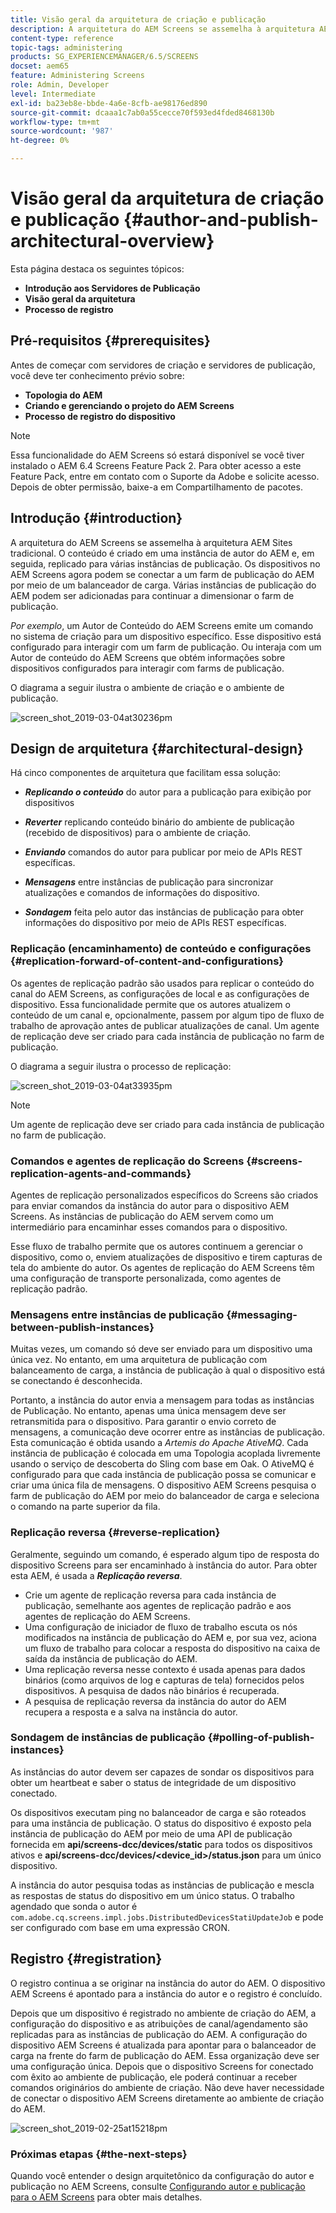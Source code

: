 ```yaml
---
title: Visão geral da arquitetura de criação e publicação
description: A arquitetura do AEM Screens se assemelha à arquitetura AEM Sites tradicional. O conteúdo é criado em uma instância de autor do AEM e, em seguida, replicado para várias instâncias de publicação.
content-type: reference
topic-tags: administering
products: SG_EXPERIENCEMANAGER/6.5/SCREENS
docset: aem65
feature: Administering Screens
role: Admin, Developer
level: Intermediate
exl-id: ba23eb8e-bbde-4a6e-8cfb-ae98176ed890
source-git-commit: dcaaa1c7ab0a55cecce70f593ed4fded8468130b
workflow-type: tm+mt
source-wordcount: '987'
ht-degree: 0%

---
```


# Visão geral da arquitetura de criação e publicação {#author-and-publish-architectural-overview}

Esta página destaca os seguintes tópicos:

* **Introdução aos Servidores de Publicação**
* **Visão geral da arquitetura**
* **Processo de registro**

## Pré-requisitos {#prerequisites}

Antes de começar com servidores de criação e servidores de publicação, você deve ter conhecimento prévio sobre:

* **Topologia do AEM**
* **Criando e gerenciando o projeto do AEM Screens**
* **Processo de registro do dispositivo**

>[!NOTE]
>
>Essa funcionalidade do AEM Screens só estará disponível se você tiver instalado o AEM 6.4 Screens Feature Pack 2. Para obter acesso a este Feature Pack, entre em contato com o Suporte da Adobe e solicite acesso. Depois de obter permissão, baixe-a em Compartilhamento de pacotes.

## Introdução {#introduction}

A arquitetura do AEM Screens se assemelha à arquitetura AEM Sites tradicional. O conteúdo é criado em uma instância de autor do AEM e, em seguida, replicado para várias instâncias de publicação. Os dispositivos no AEM Screens agora podem se conectar a um farm de publicação do AEM por meio de um balanceador de carga. Várias instâncias de publicação do AEM podem ser adicionadas para continuar a dimensionar o farm de publicação.

*Por exemplo*, um Autor de Conteúdo do AEM Screens emite um comando no sistema de criação para um dispositivo específico. Esse dispositivo está configurado para interagir com um farm de publicação. Ou interaja com um Autor de conteúdo do AEM Screens que obtém informações sobre dispositivos configurados para interagir com farms de publicação.

O diagrama a seguir ilustra o ambiente de criação e o ambiente de publicação.

![screen_shot_2019-03-04at30236pm](assets/screen_shot_2019-03-04at30236pm.png)

## Design de arquitetura {#architectural-design}

Há cinco componentes de arquitetura que facilitam essa solução:

* ***Replicando o conteúdo*** do autor para a publicação para exibição por dispositivos

* ***Reverter*** replicando conteúdo binário do ambiente de publicação (recebido de dispositivos) para o ambiente de criação.
* ***Enviando*** comandos do autor para publicar por meio de APIs REST específicas.
* ***Mensagens*** entre instâncias de publicação para sincronizar atualizações e comandos de informações do dispositivo.
* ***Sondagem*** feita pelo autor das instâncias de publicação para obter informações do dispositivo por meio de APIs REST específicas.

### Replicação (encaminhamento) de conteúdo e configurações {#replication-forward-of-content-and-configurations}

Os agentes de replicação padrão são usados para replicar o conteúdo do canal do AEM Screens, as configurações de local e as configurações de dispositivo. Essa funcionalidade permite que os autores atualizem o conteúdo de um canal e, opcionalmente, passem por algum tipo de fluxo de trabalho de aprovação antes de publicar atualizações de canal. Um agente de replicação deve ser criado para cada instância de publicação no farm de publicação.

O diagrama a seguir ilustra o processo de replicação:

![screen_shot_2019-03-04at33935pm](assets/screen_shot_2019-03-04at33935pm.png)

>[!NOTE]
>
>Um agente de replicação deve ser criado para cada instância de publicação no farm de publicação.

### Comandos e agentes de replicação do Screens {#screens-replication-agents-and-commands}

Agentes de replicação personalizados específicos do Screens são criados para enviar comandos da instância do autor para o dispositivo AEM Screens. As instâncias de publicação do AEM servem como um intermediário para encaminhar esses comandos para o dispositivo.

Esse fluxo de trabalho permite que os autores continuem a gerenciar o dispositivo, como o, enviem atualizações de dispositivo e tirem capturas de tela do ambiente do autor. Os agentes de replicação do AEM Screens têm uma configuração de transporte personalizada, como agentes de replicação padrão.

### Mensagens entre instâncias de publicação {#messaging-between-publish-instances}

Muitas vezes, um comando só deve ser enviado para um dispositivo uma única vez. No entanto, em uma arquitetura de publicação com balanceamento de carga, a instância de publicação à qual o dispositivo está se conectando é desconhecida.

Portanto, a instância do autor envia a mensagem para todas as instâncias de Publicação. No entanto, apenas uma única mensagem deve ser retransmitida para o dispositivo. Para garantir o envio correto de mensagens, a comunicação deve ocorrer entre as instâncias de publicação. Esta comunicação é obtida usando a *Artemis do Apache AtiveMQ*. Cada instância de publicação é colocada em uma Topologia acoplada livremente usando o serviço de descoberta do Sling com base em Oak. O AtiveMQ é configurado para que cada instância de publicação possa se comunicar e criar uma única fila de mensagens. O dispositivo AEM Screens pesquisa o farm de publicação do AEM por meio do balanceador de carga e seleciona o comando na parte superior da fila.

### Replicação reversa {#reverse-replication}

Geralmente, seguindo um comando, é esperado algum tipo de resposta do dispositivo Screens para ser encaminhado à instância do autor. Para obter esta AEM, é usada a ***Replicação reversa***.

* Crie um agente de replicação reversa para cada instância de publicação, semelhante aos agentes de replicação padrão e aos agentes de replicação do AEM Screens.
* Uma configuração de iniciador de fluxo de trabalho escuta os nós modificados na instância de publicação do AEM e, por sua vez, aciona um fluxo de trabalho para colocar a resposta do dispositivo na caixa de saída da instância de publicação do AEM.
* Uma replicação reversa nesse contexto é usada apenas para dados binários (como arquivos de log e capturas de tela) fornecidos pelos dispositivos. A pesquisa de dados não binários é recuperada.
* A pesquisa de replicação reversa da instância do autor do AEM recupera a resposta e a salva na instância do autor.

### Sondagem de instâncias de publicação {#polling-of-publish-instances}

As instâncias do autor devem ser capazes de sondar os dispositivos para obter um heartbeat e saber o status de integridade de um dispositivo conectado.

Os dispositivos executam ping no balanceador de carga e são roteados para uma instância de publicação. O status do dispositivo é exposto pela instância de publicação do AEM por meio de uma API de publicação fornecida em **api/screens-dcc/devices/static** para todos os dispositivos ativos e **api/screens-dcc/devices/&lt;device_id>/status.json** para um único dispositivo.

A instância do autor pesquisa todas as instâncias de publicação e mescla as respostas de status do dispositivo em um único status. O trabalho agendado que sonda o autor é `com.adobe.cq.screens.impl.jobs.DistributedDevicesStatiUpdateJob` e pode ser configurado com base em uma expressão CRON.

## Registro {#registration}

O registro continua a se originar na instância do autor do AEM. O dispositivo AEM Screens é apontado para a instância do autor e o registro é concluído.

Depois que um dispositivo é registrado no ambiente de criação do AEM, a configuração do dispositivo e as atribuições de canal/agendamento são replicadas para as instâncias de publicação do AEM. A configuração do dispositivo AEM Screens é atualizada para apontar para o balanceador de carga na frente do farm de publicação do AEM. Essa organização deve ser uma configuração única. Depois que o dispositivo Screens for conectado com êxito ao ambiente de publicação, ele poderá continuar a receber comandos originários do ambiente de criação. Não deve haver necessidade de conectar o dispositivo AEM Screens diretamente ao ambiente de criação do AEM.

![screen_shot_2019-02-25at15218pm](assets/screen_shot_2019-02-25at15218pm.png)

### Próximas etapas {#the-next-steps}

Quando você entender o design arquitetônico da configuração do autor e publicação no AEM Screens, consulte [Configurando autor e publicação para o AEM Screens](author-and-publish.md) para obter mais detalhes.
